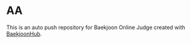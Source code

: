 # AA
This is an auto push repository for Baekjoon Online Judge created with [BaekjoonHub](https://github.com/BaekjoonHub/BaekjoonHub).
